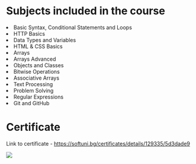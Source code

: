 
# Subjects included in the course
<li>Basic Syntax, Conditional Statements and Loops</li>
<li>HTTP Basics</li>
<li>Data Types and Variables</li>
<li>HTML & CSS Basics</li>
<li>Arrays</li>
<li>Arrays Advanced</li>
<li>Objects and Classes</li>
<li>Bitwise Operations</li>
<li>Associative Arrays</li>
<li>Text Processing</li>
<li>Problem Solving</li>
<li>Regular Expressions</li>
<li>Git and GitHub</li>
<p></p>
<p></p>
<p></p>

# Certificate
Link to certificate - https://softuni.bg/certificates/details/129335/5d3dade9
<p></p>
<img src="https://i.postimg.cc/fy6s705h/Programming-Fundamentals-with-JS-January-2022-Certificate-2.png">

